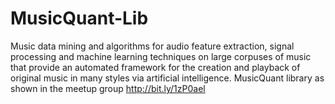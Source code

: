 # MusicQuant-Lib
 Music data mining and algorithms for audio feature extraction, signal processing and machine learning techniques on large corpuses of music that provide an automated framework for the creation and playback of original music in many styles via artificial intelligence. MusicQuant library as shown in the meetup group http://bit.ly/1zP0ael

